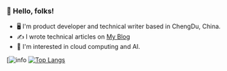 <!--
### Hi there 👋
**feiyizhou/feiyizhou** is a ✨ _special_ ✨ repository because its `README.md` (this file) appears on your GitHub profile.

Here are some ideas to get you started:

- 🔭 I’m currently working on ...
- 🌱 I’m currently learning ...
- 👯 I’m looking to collaborate on ...
- 🤔 I’m looking for help with ...
- 💬 Ask me about ...
- 📫 How to reach me: ...
- 😄 Pronouns: ...
- ⚡ Fun fact: ...
<img src="https://visitor-badge.laobi.icu/badge?page_id=feiyizhou" id="counter"/>
-->

### 👋 Hello, folks! 

- 🖥 I'm product developer and technical writer based in ChengDu, China.
- ✍️ I wrote technical articles on [My Blog](https://feiyizhou.github.io)
- 🧐 I'm interested in cloud computing and AI.

[![info](https://github-readme-stats.vercel.app/api?username=feiyizhou&hide_border=true&show_icons=true&number_format=long&border_radius=20&rank_icon=percentile&ring_color=75C3FD&hide=issues&include_all_commits=true&count_private=true&hide_title=false)
[![Top Langs](https://github-readme-stats.vercel.app/api/top-langs/?username=feiyizhou&hide_border=true&layout=compact&text_color=151515&bg_color=fefefe&hide_title=false&card_width=210&&hide=html,css)](https://github.com/feiyizhou)

<!--
### 💬 关于我 About me

- [Github](https://github.com/feiyizhou)
- [Blog](https://feiyizhou.github.io)
- [CSDN](https://blog.csdn.net/gulang0309?type=blog)

### 📫 联系我 Connect with me

- Email:   1491877304@qq.com
- Wechat:  feiyizhou7816
- QQ:      1491877304
-->
